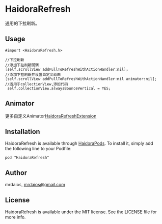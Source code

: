 # HaidoraRefresh
通用的下拉刷新。

## Usage

    #import <HaidoraRefresh.h>
    
    //下拉刷新
    //添加下拉刷新回调
    [self.scrollView addPullToRefreshWithActionHandler:nil];
    //添加下拉刷新并设置自定义动画
    [self.scrollView addPullToRefreshWithActionHandler:nil animator:nil];
    //适用于collectionView,添加代码
     self.collectionView.alwaysBounceVertical = YES;

    
## Animator

更多自定义Animator[HaidoraRefreshExtension](https://github.com/Haidora/HaidoraRefreshExtension)

## Installation

HaidoraRefresh is available through [HaidoraPods](https://github.com/Haidora/HaidoraPods). To install
it, simply add the following line to your Podfile:

    pod "HaidoraRefresh"

## Author

mrdaios, mrdaios@gmail.com

## License

HaidoraRefresh is available under the MIT license. See the LICENSE file for more info.

